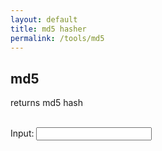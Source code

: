```yaml
---
layout: default
title: md5 hasher
permalink: /tools/md5
---
```


<script type="text/javascript" src="/scripts/md5.js"></script>

## md5

<p>returns md5 hash</p>
<br>
<label for="inputField">Input:</label>
<input type="text" id="inputField" onkeyup="md5()" onkeydown="md5()" onchange="md5()">
<br>
<span id="output"></span>
